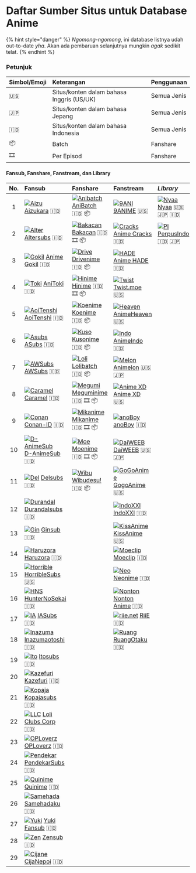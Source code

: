 # Daftar Sumber Situs untuk Database Anime

{% hint style="danger" %}
_Ngomong-ngomong_, ini database listnya udah out-to-date _yha_. Akan ada pembaruan selanjutnya mungkin _agak_ sedikit telat.
{% endhint %}

### Petunjuk <a id="petunjuk"></a>

| Simbol/Emoji | Keterangan | Penggunaan |
| :--- | :--- | :--- |
| 🇺🇸 | Situs/konten dalam bahasa Inggris \(US/UK\) | Semua Jenis |
| 🇯🇵 | Situs/konten dalam bahasa Jepang | Semua Jenis |
| 🇮🇩 | Situs/konten dalam bahasa Indonesia | Semua Jenis |
| 📦 | Batch | Fanshare |
| 🎞 | Per Episod | Fanshare |

#### Fansub, Fanshare, Fanstream, dan Library <a id="fansub-fanshare-fanstream-dan-library"></a>

| No. | Fansub | Fanshare | Fanstream | _Library_ |
| :---: | :--- | :--- | :--- | :--- |
| 1 |  [![Aizu](https://www.google.com/s2/favicons?domain=www.aizukara.web.id)](https://www.aizukara.web.id) [Aizukara](https://www.aizukara.web.id) 🇮🇩 |  [![Anibatch](https://www.google.com/s2/favicons?domain=www.anibatch.me)](https://www.anibatch.me) [AniBatch](https://www.anibatch.me) 🇮🇩 📦 |  [![9ANI](https://www.google.com/s2/favicons?domain=9anime.to)](https://9anime.to) [9ANIME](https://9anime.to) 🇺🇸 |  [![Nyaa](https://www.google.com/s2/favicons?domain=nyaa.si)](https://nyaa.si) [Nyaa](https://nyaa.si) 🇺🇸 🇯🇵 🇮🇩 |
| 2 |  [![Alter](https://www.google.com/s2/favicons?domain=www.altersubs.net)](https://www.altersubs.net) [Altersubs](https://www.altersubs.net) 🇮🇩 |  [![Bakacan](https://www.google.com/s2/favicons?domain=bakacan.id)](https://bakacan.id) [Bakacan](https://bakacan.id) 🇮🇩 🎞 📦 |  [![Cracks](https://www.google.com/s2/favicons?domain=animecracks.com)](https://animecracks.com) [Anime Cracks](https://animecracks.com) 🇮🇩 |  [![PI](https://www.google.com/s2/favicons?domain=www.perpusindo.info)](https://www.perpusindo.info) [PerpusIndo](https://www.perpusindo.info) 🇮🇩 🇯🇵 |
| 3 |  [![Gokil](https://www.google.com/s2/favicons?domain=animegokilz.blogspot.com)](https://animegokilz.blogspot.com/) [Anime Gokil](https://animegokilz.blogspot.com/) 🇮🇩 |  [![Drive](https://www.google.com/s2/favicons?domain=drivenime.com)](https://drivenime.com) [Drivenime](https://drivenime.com) 🇮🇩 📦 |  [![HADE](https://www.google.com/s2/favicons?domain=animehade.id)](https://animehade.id/) [Anime HADE](https://animehade.id/) 🇮🇩 |  |
| 4 |  [![Toki](https://www.google.com/s2/favicons?domain=anitoki.com)](https://anitoki.com) [AniToki](https://anitoki.com) 🇮🇩 |  [![Hinime](https://www.google.com/s2/favicons?domain=hinime.com)](https://hinime.com) [Hinime](https://hinime.com) 🇮🇩 🎞 📦 |  [![Twist](https://www.google.com/s2/favicons?domain=twist.moe)](https://twist.moe) [Twist.moe](https://twist.moe) 🇺🇸 |  |
| 5 |  [![AoiTenshi](https://www.google.com/s2/favicons?domain=http://aoitenshi.us)](http://aoitenshi.us) [AoiTenshi](http://aoitenshi.us) 🇮🇩 |  [![Koenime](https://www.google.com/s2/favicons?domain=koenime.com)](https://koenime.com) [Koenime](https://koenime.com) 🇮🇩 📦 |  [![Heaven](https://www.google.com/s2/favicons?domain=animeheaven.es)](https://animeheaven.es) [AnimeHeaven](https://animeheaven.es) 🇺🇸 |  |
| 6 |  [![Asubs](https://www.google.com/s2/favicons?domain=asubs-fansub.com)](https://asubs-fansub.com) [ASubs](https://asubs-fansub.com) 🇮🇩 |  [![Kuso](https://www.google.com/s2/favicons?domain=kusonime.com)](https://kusonime.com) [Kusonime](https://kusonime.com) 🇮🇩 📦 |  [![Indo](https://www.google.com/s2/favicons?domain=animeindo.net)](https://animeindo.net) [AnimeIndo](https://animeindo.net) 🇮🇩 |  |
| 7 |  [![AWSubs](https://www.google.com/s2/favicons?domain=awsubstv.com)](https://awsubstv.com) [AWSubs](https://awsubstv.com) 🇮🇩 |  [![Loli](https://www.google.com/s2/favicons?domain=www.lolibatch.com)](https://www.lolibatch.com) [Lolibatch](https://www.lolibatch.com) 🇮🇩 📦 |  [![Melon](https://www.google.com/s2/favicons?domain=animelon.com)](https://animelon.com) [Animelon](https://animelon.com) 🇺🇸 🇯🇵 |  |
| 8 |  [![Caramel](https://caramel.fansub.id/wp-content/uploads/2019/05/37a98128d3f891fceca44da1fe590b53.jpg)](https://caramel.fansub.id) [Caramel](https://caramel.fansub.id) 🇮🇩 |  [![Megumi](https://www.google.com/s2/favicons?domain=meguminime.com)](https://meguminime.com) [Meguminime](https://meguminime.com) 🇮🇩 🎞 📦 |  [![Anime XD](https://www.google.com/s2/favicons?domain=animexd.me)](https://animexd.me) [Anime XD](https://animexd.me) 🇺🇸 |  |
| 9 |  [![Conan](https://www.google.com/s2/favicons?domain=conan.id)](https://conan.id) [Conan-ID](https://conan.id) 🇮🇩 |  [![Mikanime](https://www.google.com/s2/favicons?domain=mikanime.com)](https://mikanime.com) [Mikanime](https://mikanime.com) 🇮🇩 🎞 📦 |  [![anoBoy](https://www.google.com/s2/favicons?domain=anoboy.us)](https://anoboy.us) [anoBoy](https://anoboy.us) 🇮🇩 |  |
| 10 |  [![D-AnimeSub](https://www.google.com/s2/favicons?domain=danimesub.wordpress.com)](https://danimesub.wordpress.com) [D-AnimeSub](https://danimesub.wordpress.com) 🇮🇩 |  [![Moe](https://www.google.com/s2/favicons?domain=moenime.com)](https://moenime.com) [Moenime](https://moenime.com) 🇮🇩 🎞 📦 |  [![DaiWEEB](https://www.google.com/s2/favicons?domain=www.daiweeb.org)](https://www.daiweeb.org) [DaiWEEB](https://www.daiweeb.org) 🇺🇸 🇯🇵 |  |
| 11 |  [![Del](https://www.google.com/s2/favicons?domain=delsubs.wordpress.com)](https://delsubs.wordpress.com) [Delsubs](https://delsubs.wordpress.com) 🇮🇩 | [![Wibu](https://www.google.com/s2/favicons?domain=wibudesu.com)](https://wibudesu.com) [Wibudesu!](https://wibudesu.com) 🇮🇩 📦 |  [![GoGoAnime](https://www.google.com/s2/favicons?domain=gogoanime.tv)](http://gogoanime.tv) [GogoAnime](http://gogoanime.tv) 🇺🇸 |  |
| 12 |  [![Durandal](https://www.google.com/s2/favicons?domain=durandalsubs.wordpress.com)](https://durandalsubs.wordpress.com) [Durandalsubs](https://durandalsubs.wordpress.com) 🇮🇩 |  |  [![IndoXXI](https://www.google.com/s2/favicons?domain=indoxx1.center)](https://indoxx1.center/anime) [IndoXXI](https://indoxx1.center/anime) 🇮🇩 |  |
| 13 |  [![Gin](https://www.google.com/s2/favicons?domain=ginsub.xyz)](https://ginsub.xyz) [Ginsub](https://ginsub.xyz) 🇮🇩 |  |  [![KissAnime](https://www.google.com/s2/favicons?domain=kissanime.ru)](http://kissanime.ru) [KissAnime](http://kissanime.ru) 🇺🇸 |  |
| 14 |  [![Haruzora](https://www.google.com/s2/favicons?domain=haruzorasubs.net)](http://haruzorasubs.net) [Haruzora](http://haruzorasubs.net) 🇮🇩 |  |  [![Moeclip](https://www.google.com/s2/favicons?domain=moeclip.com)](https://moeclip.com) [Moeclip](https://moeclip.com) 🇮🇩 |  |
| 15 |  [![Horrible](https://www.google.com/s2/favicons?domain=horriblesubs.info)](https://horriblesubs.info) [HorribleSubs](https://horriblesubs.info) 🇺🇸 |  |  [![Neo](https://www.google.com/s2/favicons?domain=neonime.net)](https://neonime.net) [Neonime](https://neonime.net) 🇮🇩 |  |
| 16 |  [![HNS](https://www.google.com/s2/favicons?domain=www.huntersekai.website)](http://www.huntersekai.website) [HunterNoSekai](http://www.huntersekai.website) 🇮🇩 |  |  [![Nonton](https://www.google.com/s2/favicons?domain=nontonanime.site)](https://nontonanime.site) [Nonton Anime](https://nontonanime.site) 🇮🇩 |  |
| 17 |  [![IA](https://www.google.com/s2/favicons?domain=www.iasubs.com)](https://www.iasubs.com) [IASubs](https://www.iasubs.com) 🇮🇩 |  |  [![riie.net](https://www.google.com/s2/favicons?domain=riie.net)](https://riie.net) [RiiE](https://riie.net) 🇮🇩 |  |
| 18 |  [![Inazuma](https://www.google.com/s2/favicons?domain=inazumaotoshifansub.blogspot.com)](https://inazumaotoshifansub.blogspot.com) [Inazumaotoshi](https://inazumaotoshifansub.blogspot.com) 🇮🇩 |  | [![Ruang](https://www.google.com/s2/favicons?domain=ruangotaku.id)](https://ruangotaku.id) [RuangOtaku](https://ruangotaku.id) 🇮🇩 |  |
| 19 |  [![Ito](https://www.google.com/s2/favicons?domain=itosubs.com)](https://itosubs.com) [Itosubs](https://itosubs.com) 🇮🇩 |  |  |  |
| 20 |  [![Kazefuri](https://www.google.com/s2/favicons?domain=www.kazefuri.web.id)](http://www.kazefuri.web.id) [Kazefuri](http://www.kazefuri.web.id) 🇮🇩 |  |  |  |
| 21 |  [![Kopaja](https://www.google.com/s2/favicons?domain=blog.kopajasubs.info)](http://blog.kopajasubs.info/) [Kopajasubs](http://blog.kopajasubs.info/) 🇮🇩 |  |  |  |
| 22 |  [![LLC](https://www.google.com/s2/favicons?domain=www.loliclubscorp.com)](http://www.loliclubscorp.com) [Loli Clubs Corp](http://www.loliclubscorp.com) 🇮🇩 |  |  |  |
| 23 |  [![OPLoverz](https://www.google.com/s2/favicons?domain=oploverz.in)](https://oploverz.in) [OPLoverz](https://oploverz.in) 🇮🇩 |  |  |  |
| 24 |  [![Pendekar](https://www.google.com/s2/favicons?domain=pendekarsubs.us)](https://pendekarsubs.us) [PendekarSubs](https://pendekarsubs.us) 🇮🇩 |  |  |  |
| 25 |  [![Quinime](https://www.google.com/s2/favicons?domain=quinimefansub.com)](https://quinimefansub.com) [Quinime](https://quinimefansub.com) 🇮🇩 |  |  |  |
| 26 |  [![Samehada](https://www.google.com/s2/favicons?domain=samehadaku.tv)](https://samehadaku.tv) [Samehadaku](https://samehadaku.tv) 🇮🇩 |  |  |  |
| 27 |  [![Yuki](https://www.google.com/s2/favicons?domain=yukisubs.com)](https://yukisubs.com) [Yuki Fansub](https://yukisubs.com) 🇮🇩 |  |  |  |
| 28 |  [![Zen](https://zensubs.xyz/wp-content/uploads/2016/04/13023618_10204422600245088_1050847344_n-150x150.jpg)](https://zensub.xyz) [Zensub](https://zensub.xyz) 🇮🇩 |  |  |  |
| 29 |  [![Cijane](https://www.google.com/s2/favicons?domain=cijanepoi.blogspot.com)](https://cijanepoi.blogspot.com/) [CijaNepoi](https://cijanepoi.blogspot.com/) 🇮🇩 |  |  |  |

